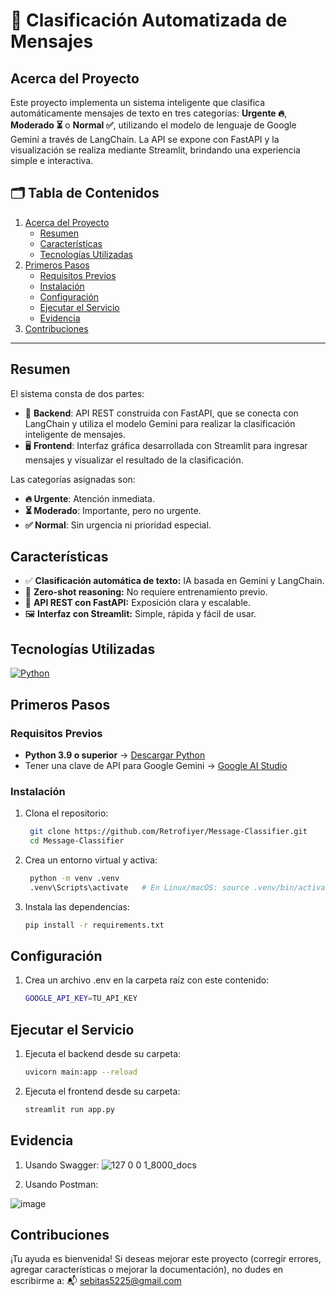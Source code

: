 <div>
    <h1>🧠 Clasificación Automatizada de Mensajes</h1>
</div>

## Acerca del Proyecto

Este proyecto implementa un sistema inteligente que clasifica automáticamente mensajes de texto en tres categorías: **Urgente 🔥**, **Moderado ⏳** o **Normal ✅**, utilizando el modelo de lenguaje de Google Gemini a través de LangChain. La API se expone con FastAPI y la visualización se realiza mediante Streamlit, brindando una experiencia simple e interactiva.

## 🗂️ Tabla de Contenidos

<ol>
    <li>
      <a href="#acerca-del-proyecto">Acerca del Proyecto</a>
      <ul>
        <li><a href="#resumen">Resumen</a></li>
        <li><a href="#características">Características</a></li>
        <li><a href="#tecnologías-utilizadas">Tecnologías Utilizadas</a></li>
      </ul>
    </li>
    <li>
      <a href="#primeros-pasos">Primeros Pasos</a>
      <ul>
        <li><a href="#requisitos-previos">Requisitos Previos</a></li>
        <li><a href="#instalación">Instalación</a></li>
        <li><a href="#configuración">Configuración</a></li>
        <li><a href="#ejecutar-el-servicio">Ejecutar el Servicio</a></li>
        <li><a href="#evidencia">Evidencia</a></li>
      </ul>
    </li>
    <li>
      <a href="#contribuciones">Contribuciones</a>
    </li>
 </ol>

---

## Resumen

El sistema consta de dos partes:

- 🔧 **Backend**: API REST construida con FastAPI, que se conecta con LangChain y utiliza el modelo Gemini para realizar la clasificación inteligente de mensajes.
- 🖥️ **Frontend**: Interfaz gráfica desarrollada con Streamlit para ingresar mensajes y visualizar el resultado de la clasificación.

Las categorías asignadas son:
- **🔥 Urgente**: Atención inmediata.
- **⏳ Moderado**: Importante, pero no urgente.
- **✅ Normal**: Sin urgencia ni prioridad especial.


## Características

<div>
  <ul>
      <li>✅ <b>Clasificación automática de texto:</b> IA basada en Gemini y LangChain.</li>
      <li>🧠 <b>Zero-shot reasoning:</b> No requiere entrenamiento previo.</li>
      <li>📡 <b>API REST con FastAPI:</b> Exposición clara y escalable.</li>
      <li>🖼️ <b>Interfaz con Streamlit:</b> Simple, rápida y fácil de usar.</li>
  </ul>
</div>


## Tecnologías Utilizadas

[![Python][python.com]][python-url]


## Primeros Pasos

### Requisitos Previos

- **Python 3.9 o superior** → [Descargar Python](https://www.python.org/downloads/)
- Tener una clave de API para Google Gemini → [Google AI Studio](https://ai.google.dev/)



### Instalación

1. Clona el repositorio:

   ```sh
    git clone https://github.com/Retrofiyer/Message-Classifier.git
    cd Message-Classifier
   ```
2. Crea un entorno virtual y activa:

   ```sh
    python -m venv .venv
    .venv\Scripts\activate   # En Linux/macOS: source .venv/bin/activate
   ```

3. Instala las dependencias:

    ```sh
    pip install -r requirements.txt
   ```

## Configuración

1. Crea un archivo .env en la carpeta raíz con este contenido:

     ```sh
    GOOGLE_API_KEY=TU_API_KEY
   ```

## Ejecutar el Servicio

1. Ejecuta el backend desde su carpeta:

    ```sh
    uvicorn main:app --reload
   ```

2. Ejecuta el frontend desde su carpeta:

    ```sh
    streamlit run app.py
   ```

## Evidencia

1. Usando Swagger:
![127 0 0 1_8000_docs](https://github.com/user-attachments/assets/991ce6f8-a20f-449e-9d3f-547948d05b84)

2. Usando Postman:

![image](https://github.com/user-attachments/assets/a99fc085-2b36-4b19-8be2-3ac3e94e8bf0)

## Contribuciones

¡Tu ayuda es bienvenida!
Si deseas mejorar este proyecto (corregir errores, agregar características o mejorar la documentación), no dudes en escribirme a: 📬 sebitas5225@gmail.com


[python.com]: https://img.shields.io/badge/Python-black?style=for-the-badge&logo=python&logoColor=white
[python-url]: https://www.python.org/
